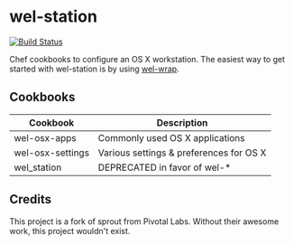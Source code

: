 wel-station
======

[![Build Status](https://travis-ci.org/WideEyeLabs/wel-station.png?branch=master)](https://travis-ci.org/WideEyeLabs/wel-station)

Chef cookbooks to configure an OS X workstation. The easiest way 
to get started with wel-station is by using [wel-wrap](https://github.com/WideEyeLabs/wel-wrap).

Cookbooks
-------

| Cookbook            | Description                                            |
| ------------------- | -------------------------------------------------------|
| wel-osx-apps        | Commonly used OS X  applications                       |
| wel-osx-settings    | Various settings & preferences for OS X                |
| wel_station         | DEPRECATED in favor of wel-*                           |

Credits
-------
This project is a fork of sprout from Pivotal Labs. Without their
awesome work, this project wouldn't exist.
